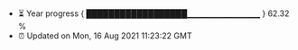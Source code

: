 - ⏳ Year progress { ██████████████████▁▁▁▁▁▁▁▁▁▁▁▁ } 62.32 %
- ⏰ Updated on Mon, 16 Aug 2021 11:23:22 GMT

